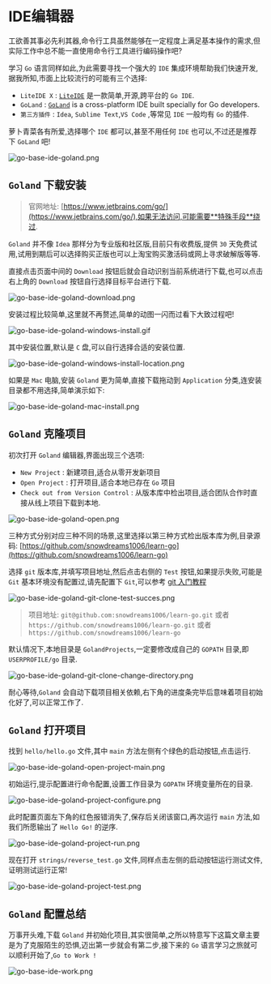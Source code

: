 # IDE编辑器

工欲善其事必先利其器,命令行工具虽然能够在一定程度上满足基本操作的需求,但实际工作中总不能一直使用命令行工具进行编码操作吧?

学习 `Go` 语言同样如此,为此需要寻找一个强大的 `IDE` 集成环境帮助我们快速开发,据我所知,市面上比较流行的可能有三个选择:

- `LiteIDE X` : [`LiteIDE`](http://liteide.org/cn/) 是一款简单,开源,跨平台的 `Go IDE`.
- `GoLand` : [`GoLand`](https://www.jetbrains.com/go/) is a cross-platform IDE built specially for Go developers.
- `第三方插件` : `Idea`, `Sublime Text`,`VS Code` ,等常见 `IDE` 一般均有 `Go` 的插件.

萝卜青菜各有所爱,选择哪个 `IDE` 都可以,甚至不用任何 `IDE` 也可以,不过还是推荐下 `GoLand` 吧!

![go-base-ide-goland.png](../images/go-base-ide-goland.png)

## `Goland` 下载安装

> 官网地址: [https://www.jetbrains.com/go/](https://www.jetbrains.com/go/),如果无法访问,可能需要**特殊手段**绕过.

`Goland` 并不像 `Idea` 那样分为专业版和社区版,目前只有收费版,提供 `30` 天免费试用,试用到期后可以选择购买正版也可以上淘宝购买激活码或网上寻求破解版等等.

直接点击页面中间的 `Download` 按钮后就会自动识别当前系统进行下载,也可以点击右上角的 `Download` 按钮自行选择目标平台进行下载.

![go-base-ide-goland-download.png](../images/go-base-ide-goland-download.png)

安装过程比较简单,这里就不再赘述,简单的动图一闪而过看下大致过程吧!

![go-base-ide-goland-windows-install.gif](../images/go-base-ide-goland-windows-install.gif)

其中安装位置,默认是 `C` 盘,可以自行选择合适的安装位置.

![go-base-ide-goland-windows-install-location.png](../images/go-base-ide-goland-windows-install-location.png)

如果是 `Mac` 电脑,安装 `Goland` 更为简单,直接下载拖动到 `Application` 分类,连安装目录都不用选择,简单演示如下:

![go-base-ide-goland-mac-install.png](../images/go-base-ide-goland-mac-install.png)

## `Goland` 克隆项目

初次打开 `Goland` 编辑器,界面出现三个选项:

- `New Project` : 新建项目,适合从零开发新项目
- `Open Project` : 打开项目,适合本地已存在 `Go` 项目
- `Check out from Version Control` : 从版本库中检出项目,适合团队合作时直接从线上项目下载到本地.

![go-base-ide-goland-open.png](../images/go-base-ide-goland-open.png)

三种方式分别对应三种不同的场景,这里选择以第三种方式检出版本库为例,目录源码: [https://github.com/snowdreams1006/learn-go](https://github.com/snowdreams1006/learn-go)

选择 `git` 版本库,并填写项目地址,然后点击右侧的 `Test` 按钮,如果提示失败,可能是 `Git` 基本环境没有配置过,请先配置下 `Git`,可以参考 [git 入门教程
](https://snowdreams1006.github.io/git/)

![go-base-ide-goland-git-clone-test-succes.png](../images/go-base-ide-goland-git-clone-test-succes.png)

> 项目地址: `git@github.com:snowdreams1006/learn-go.git` 或者 `https://github.com/snowdreams1006/learn-go.git` 或者 `https://github.com/snowdreams1006/learn-go`

默认情况下,本地目录是 `GolandProjects`,一定要修改成自己的 `GOPATH` 目录,即 `USERPROFILE/go` 目录.

![go-base-ide-goland-git-clone-change-directory.png](../images/go-base-ide-goland-git-clone-change-directory.png)

耐心等待,`Goland` 会自动下载项目相关依赖,右下角的进度条完毕后意味着项目初始化好了,可以正常工作了.

## `Goland` 打开项目

找到 `hello/hello.go` 文件,其中 `main` 方法左侧有个绿色的启动按钮,点击运行.

![go-base-ide-goland-open-project-main.png](../images/go-base-ide-goland-open-project-main.png)

初始运行,提示配置进行命令配置,设置工作目录为 `GOPATH` 环境变量所在的目录.

![go-base-ide-goland-project-configure.png](../images/go-base-ide-goland-project-configure.png)

此时配置页面左下角的红色报错消失了,保存后关闭该窗口,再次运行 `main` 方法,如我们所愿输出了 `Hello Go!` 的逆序.

![go-base-ide-goland-project-run.png](../images/go-base-ide-goland-project-run.png)

现在打开 `strings/reverse_test.go` 文件,同样点击左侧的启动按钮运行测试文件,证明测试运行正常!

![go-base-ide-goland-project-test.png](../images/go-base-ide-goland-project-test.png)

## `Goland` 配置总结

万事开头难,下载 `Goland` 并初始化项目,其实很简单,之所以特意写下这篇文章主要是为了克服陌生的恐惧,迈出第一步就会有第二步,接下来的 `Go` 语言学习之旅就可以顺利开始了,`Go to Work !`

![go-base-ide-work.png](../images/go-base-ide-work.png)

